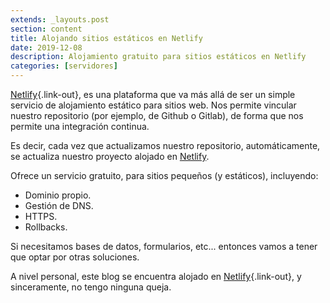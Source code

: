 ```yaml
---
extends: _layouts.post
section: content
title: Alojando sitios estáticos en Netlify
date: 2019-12-08
description: Alojamiento gratuito para sitios estáticos en Netlify 
categories: [servidores]
---
```



[Netlify](https://www.netlify.com/){.link-out}, es una plataforma que va más allá de ser un simple servicio de alojamiento estático para sitios web. Nos permite vincular nuestro repositorio (por ejemplo, de Github o Gitlab), de forma que nos permite una integración continua. 

Es decir, cada vez que actualizamos nuestro repositorio, automáticamente, se actualiza nuestro proyecto alojado en [Netlify](https://www.netlify.com/).

Ofrece un servicio gratuito, para sitios pequeños (y estáticos), incluyendo:

+ Dominio propio.
+ Gestión de DNS.
+ HTTPS.
+ Rollbacks.

Si necesitamos bases de datos, formularios, etc... entonces vamos a tener que optar por otras soluciones.

A nivel personal, este blog se encuentra alojado en [Netlify](https://www.netlify.com/){.link-out}, y sinceramente, no tengo ninguna queja.
